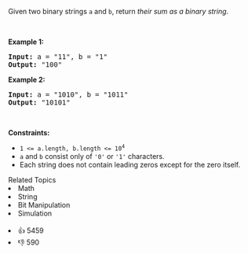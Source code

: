 <p>Given two binary strings <code>a</code> and <code>b</code>, return <em>their sum as a binary string</em>.</p>

<p>&nbsp;</p> 
<p><strong>Example 1:</strong></p> 
<pre><strong>Input:</strong> a = "11", b = "1"
<strong>Output:</strong> "100"
</pre>
<p><strong>Example 2:</strong></p> 
<pre><strong>Input:</strong> a = "1010", b = "1011"
<strong>Output:</strong> "10101"
</pre> 
<p>&nbsp;</p> 
<p><strong>Constraints:</strong></p>

<ul> 
 <li><code>1 &lt;= a.length, b.length &lt;= 10<sup>4</sup></code></li> 
 <li><code>a</code> and <code>b</code> consist&nbsp;only of <code>'0'</code> or <code>'1'</code> characters.</li> 
 <li>Each string does not contain leading zeros except for the zero itself.</li> 
</ul>

<div><div>Related Topics</div><div><li>Math</li><li>String</li><li>Bit Manipulation</li><li>Simulation</li></div></div><br><div><li>👍 5459</li><li>👎 590</li></div>